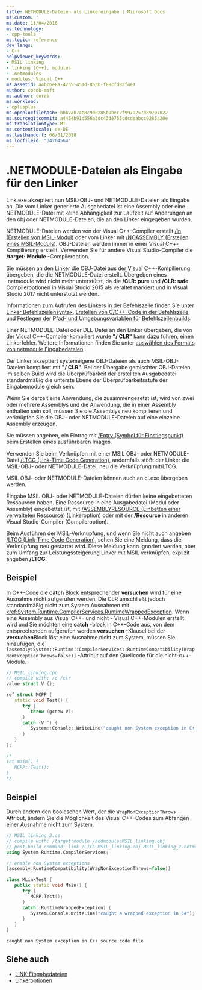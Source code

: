 ```yaml
---
title: NETMODULE-Dateien als Linkereingabe | Microsoft Docs
ms.custom: ''
ms.date: 11/04/2016
ms.technology:
- cpp-tools
ms.topic: reference
dev_langs:
- C++
helpviewer_keywords:
- MSIL linking
- linking [C++], modules
- .netmodules
- modules, Visual C++
ms.assetid: a4bcbe8a-4255-451d-853b-f88cfd82f4e1
author: corob-msft
ms.author: corob
ms.workload:
- cplusplus
ms.openlocfilehash: bbb2ab74e8c9d0285b9bec2f9979257d89797022
ms.sourcegitcommit: a4454b91d556a3dc43d8755cdcdeabcc9285a20e
ms.translationtype: MT
ms.contentlocale: de-DE
ms.lasthandoff: 06/01/2018
ms.locfileid: "34704564"
---
```

# <a name="netmodule-files-as-linker-input"></a>.NETMODULE-Dateien als Eingabe für den Linker

Link.exe akzeptiert nun MSIL-OBJ- und NETMODULE-Dateien als Eingabe an. Die vom Linker generierte Ausgabedatei ist eine Assembly oder eine NETMODULE-Datei mit keine Abhängigkeit zur Laufzeit auf Änderungen an den obj oder NETMODULE-Dateien, die an den Linker eingegeben wurden.

NETMODULE-Dateien werden von der Visual C++-Compiler erstellt [/ln (Erstellen von MSIL-Modul)](../../build/reference/ln-create-msil-module.md) oder vom Linker mit [/NOASSEMBLY (Erstellen eines MSIL-Moduls)](../../build/reference/noassembly-create-a-msil-module.md). OBJ-Dateien werden immer in einer Visual C++-Kompilierung erstellt. Verwenden Sie für andere Visual Studio-Compiler die **/target: Module** -Compileroption.

Sie müssen an den Linker die OBJ-Datei aus der Visual C++-Kompilierung übergeben, die die NETMODULE-Datei erstellt. Übergeben eines .netmodule wird nicht mehr unterstützt, da die **/CLR: pure** und **/CLR: safe** Compileroptionen in Visual Studio 2015 als veraltet markiert und in Visual Studio 2017 nicht unterstützt werden.

Informationen zum Aufrufen des Linkers in der Befehlszeile finden Sie unter [Linker Befehlszeilensyntax](../../build/reference/linker-command-line-syntax.md), [Erstellen von C/C++-Code in der Befehlszeile](../../build/building-on-the-command-line.md), und [Festlegen der Pfad- und Umgebungsvariablen für Befehlszeilenbuilds](../../build/setting-the-path-and-environment-variables-for-command-line-builds.md).

Einer NETMODULE-Datei oder DLL-Datei an den Linker übergeben, die von der Visual C++-Compiler kompiliert wurde **"/ CLR"** kann dazu führen, einen Linkerfehler. Weitere Informationen finden Sie unter [auswählen des Formats von netmodule Eingabedateien](../../build/reference/choosing-the-format-of-netmodule-input-files.md).

Der Linker akzeptiert systemeigene OBJ-Dateien als auch MSIL-OBJ-Dateien kompiliert mit **"/ CLR"**. Bei der Übergabe gemischter OBJ-Dateien im selben Build wird die Überprüfbarkeit der erstellten Ausgabedatei standardmäßig die unterste Ebene der Überprüfbarkeitsstufe der Eingabemodule gleich sein.

Wenn Sie derzeit eine Anwendung, die zusammengesetzt ist, wird von zwei oder mehrere Assemblys und die Anwendung, die in einer Assembly enthalten sein soll, müssen Sie die Assemblys neu kompilieren und verknüpfen Sie die OBJ- oder NETMODULE-Dateien auf eine einzelne Assembly erzeugen.

Sie müssen angeben, ein Eintrag mit [/Entry (Symbol für Einstiegspunkt)](../../build/reference/entry-entry-point-symbol.md) beim Erstellen eines ausführbaren Images.

Verwenden Sie beim Verknüpfen mit einer MSIL OBJ- oder NETMODULE-Datei [/LTCG (Link-Time Code Generation)](../../build/reference/ltcg-link-time-code-generation.md), andernfalls stößt der Linker die MSIL-OBJ- oder NETMODULE-Datei, neu die Verknüpfung mit/LTCG.

MSIL OBJ- oder NETMODULE-Dateien können auch an cl.exe übergeben werden.

Eingabe MSIL OBJ- oder NETMODULE-Dateien dürfen keine eingebetteten Ressourcen haben. Eine Ressource in eine Ausgabedatei (Modul oder Assembly) eingebettet ist, mit [/ASSEMBLYRESOURCE (Einbetten einer verwalteten Ressource)](../../build/reference/assemblyresource-embed-a-managed-resource.md) (Linkeroption) oder mit der **/Resource** in anderen Visual Studio-Compiler (Compileroption).

Beim Ausführen der MSIL-Verknüpfung, und wenn Sie nicht auch angeben [/LTCG (Link-Time Code Generation)](../../build/reference/ltcg-link-time-code-generation.md), sehen Sie eine Meldung, dass die Verknüpfung neu gestartet wird. Diese Meldung kann ignoriert werden, aber zum Umfang zur Leistungssteigerung Linker mit MSIL verknüpfen, explizit angeben **/LTCG**.

## <a name="example"></a>Beispiel

In C++-Code die **catch** Block entsprechender **versuchen** wird für eine Ausnahme nicht aufgerufen werden. Die CLR umschließt jedoch standardmäßig nicht zum System Ausnahmen mit <xref:System.Runtime.CompilerServices.RuntimeWrappedException>. Wenn eine Assembly aus Visual C++- und nicht - Visual C++-Modulen erstellt wird und Sie möchten eine **catch** -block in C++-Code aus, von dem entsprechenden aufgerufen werden **versuchen** -Klausel bei der **versuchen**Block löst eine Ausnahme nicht zum System, müssen Sie hinzufügen, die `[assembly:System::Runtime::CompilerServices::RuntimeCompatibility(WrapNonExceptionThrows=false)]` -Attribut auf den Quellcode für die nicht-c++-Module.

```cpp
// MSIL_linking.cpp
// compile with: /c /clr
value struct V {};

ref struct MCPP {
   static void Test() {
      try {
         throw (gcnew V);
      }
      catch (V ^) {
         System::Console::WriteLine("caught non System exception in C++ source code file");
      }
   }
};

/*
int main() {
   MCPP::Test();
}
*/
```

## <a name="example"></a>Beispiel

Durch ändern den booleschen Wert, der die `WrapNonExceptionThrows` -Attribut, ändern Sie die Möglichkeit des Visual C++-Codes zum Abfangen einer Ausnahme nicht zum System.

```cpp
// MSIL_linking_2.cs
// compile with: /target:module /addmodule:MSIL_linking.obj
// post-build command: link /LTCG MSIL_linking.obj MSIL_linking_2.netmodule /entry:MLinkTest.Main /out:MSIL_linking_2.exe /subsystem:console
using System.Runtime.CompilerServices;

// enable non System exceptions
[assembly:RuntimeCompatibility(WrapNonExceptionThrows=false)]

class MLinkTest {
   public static void Main() {
      try {
         MCPP.Test();
      }
      catch (RuntimeWrappedException) {
         System.Console.WriteLine("caught a wrapped exception in C#");
      }
   }
}
```

```Output
caught non System exception in C++ source code file
```

## <a name="see-also"></a>Siehe auch

- [LINK-Eingabedateien](../../build/reference/link-input-files.md)
- [Linkeroptionen](../../build/reference/linker-options.md)
